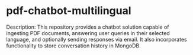 # pdf-chatbot-multilingual
Description: This repository provides a chatbot solution capable of ingesting PDF documents, answering user queries in their selected language, and optionally sending responses via email. It also incorporates functionality to store conversation history in MongoDB.
